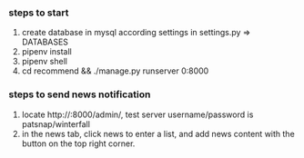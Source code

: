### steps to start
1. create database in mysql according settings in settings.py => DATABASES
2. pipenv install
3. pipenv shell
4. cd recommend && ./manage.py runserver 0:8000

### steps to send news notification
1. locate http://<host>:8000/admin/, test server username/password is patsnap/winterfall
2. in the news tab, click news to enter a list, and add news content with the button on the top right corner.
